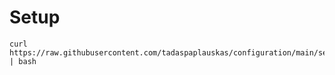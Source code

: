 # Setup

```
curl https://raw.githubusercontent.com/tadaspaplauskas/configuration/main/setup.sh | bash
```

